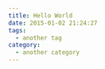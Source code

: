 ```yaml
---
title: Hello World
date: 2015-01-02 21:24:27
tags:
  - another tag
category:
  - another category
---
```

